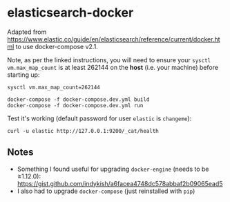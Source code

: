 # elasticsearch-docker

Adapted from https://www.elastic.co/guide/en/elasticsearch/reference/current/docker.html to use docker-compose v2.1.

Note, as per the linked instructions, you will need to ensure your `sysctl` `vm.max_map_count` is at least 262144 on the **host** (i.e. your machine) before starting up:

```
sysctl vm.max_map_count=262144
```

```
docker-compose -f docker-compose.dev.yml build
docker-compose -f docker-compose.dev.yml run
```

Test it's working (default password for user `elastic` is `changeme`):

```
curl -u elastic http://127.0.0.1:9200/_cat/health
```

## Notes

- Something I found useful for upgrading `docker-engine` (needs to be ≥1.12.0): https://gist.github.com/indykish/a6facea4748dc578abbaf2b09065ead5
- I also had to upgrade `docker-compose` (just reinstalled with `pip`)
